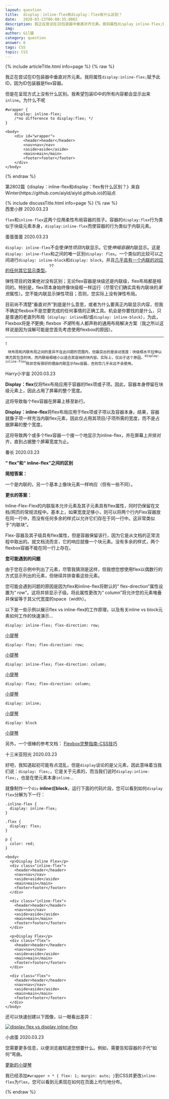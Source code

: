 ```yaml
---
layout: question
title:  display：inline-flex和display：flex有什么区别？
date:   2020-03-23T06:08:35.000Z
description: 我正在尝试在ID包装器中垂直对齐元素。我将属性display inline-flex;赋予此ID，因为ID包装器是flex容器。但是在呈现方式上没有什...
img: 
author: Gil猿
category: question
answer: 6
tags: CSS
topic: CSS
---
```

<div class="article-root">
  <div class="article">
    {% include articleTitle.html info=page %}
    {% raw %}
    <div class="article-content"><p><font style="vertical-align: inherit;"><font style="vertical-align: inherit;">我正在尝试在ID包装器中垂直对齐元素。</font><font style="vertical-align: inherit;">我将属性</font></font><code>display:inline-flex;</code><font style="vertical-align: inherit;"><font style="vertical-align: inherit;">赋予此ID，因为ID包装器是flex容器。</font></font></p>

<p><font style="vertical-align: inherit;"><font style="vertical-align: inherit;">但是在呈现方式上没有什么区别。</font><font style="vertical-align: inherit;">我希望包装ID中的所有内容都会显示出来</font></font><code>inline</code><font style="vertical-align: inherit;"><font style="vertical-align: inherit;">。</font><font style="vertical-align: inherit;">为什么不呢</font></font></p>

<p></p><div class="snippet" data-lang="js" data-hide="false" data-console="false" data-babel="false">
<div class="snippet-code">
<pre class="snippet-code-css lang-css prettyprint-override"><code>#wrapper {<font></font>
    display: inline-flex;<font></font>
    /*no difference to display:flex; */<font></font>
}</code></pre>
<pre class="snippet-code-html lang-html prettyprint-override"><code>&lt;body&gt;<font></font>
    &lt;div id="wrapper"&gt;<font></font>
        &lt;header&gt;header&lt;/header&gt;<font></font>
        &lt;nav&gt;nav&lt;/nav&gt;<font></font>
        &lt;aside&gt;aside&lt;/aside&gt;<font></font>
        &lt;main&gt;main&lt;/main&gt;<font></font>
        &lt;footer&gt;footer&lt;/footer&gt;<font></font>
    &lt;/div&gt;<font></font>
&lt;/body&gt;</code></pre>
</div>
</div>
<p></p></div>
    {% endraw %}
  </div>
  <p class="winter_mark">第2802篇《display：inline-flex和display：flex有什么区别？》来自Winter(https://github.com/aiyld/aiyld.github.io)的站点</p>
  <div class="discuss-wrapper">
    {% include discussTitle.html info=page %}
    {% raw %}
    <div class="discuss-item">
        <div class="discuss-parent">
          <div class="discuss-meta">
            <span class="discuss-user">西里小胖</span>
            <span class="discuss-time">2020.03.23</span>
          </div>
          <div class="discuss-comment"><p><code>flex</code><font style="vertical-align: inherit;"><font style="vertical-align: inherit;">和</font></font><code>inline-flex</code><font style="vertical-align: inherit;"><font style="vertical-align: inherit;">这两个应用柔性布局容器的孩子。</font><font style="vertical-align: inherit;">容器的</font></font><code>display:flex</code><font style="vertical-align: inherit;"><font style="vertical-align: inherit;">行为类似于块级元素本身，</font></font><code>display:inline-flex</code><font style="vertical-align: inherit;"><font style="vertical-align: inherit;">而使容器的行为类似于内联元素。</font></font></p></div>
        </div></div><div class="discuss-item">
        <div class="discuss-parent">
          <div class="discuss-meta">
            <span class="discuss-user">蛋蛋蛋蛋</span>
            <span class="discuss-time">2020.03.23</span>
          </div>
          <div class="discuss-comment"><p><code>display: inline-flex</code><font style="vertical-align: inherit;"><font style="vertical-align: inherit;">不会使</font></font><em><font style="vertical-align: inherit;"><font style="vertical-align: inherit;">弹性项目</font></font></em><font style="vertical-align: inherit;"><font style="vertical-align: inherit;">内联显示。</font><font style="vertical-align: inherit;">它使</font></font><em><font style="vertical-align: inherit;"><font style="vertical-align: inherit;">伸缩容器</font></font></em><font style="vertical-align: inherit;"><font style="vertical-align: inherit;">内联显示。</font><font style="vertical-align: inherit;">这是</font></font><code>display: inline-flex</code><font style="vertical-align: inherit;"><font style="vertical-align: inherit;">和</font><font style="vertical-align: inherit;">之间的唯一区别</font></font><code>display: flex</code><font style="vertical-align: inherit;"><font style="vertical-align: inherit;">。</font><font style="vertical-align: inherit;">一个类似的比较可以之间进行</font></font><code>display: inline-block</code><font style="vertical-align: inherit;"><font style="vertical-align: inherit;">和</font></font><code>display: block</code><font style="vertical-align: inherit;"><font style="vertical-align: inherit;">，并且</font></font><a href="https://stackoverflow.com/questions/24313271/display-property-differences-for-inline-something"><font style="vertical-align: inherit;"><font style="vertical-align: inherit;">几乎具有一个内联的对应的任何其它显示类型</font></font></a><font style="vertical-align: inherit;"><font style="vertical-align: inherit;">。</font></font><sup><font style="vertical-align: inherit;"><font style="vertical-align: inherit;">1个</font></font></sup></p>

<p><font style="vertical-align: inherit;"><font style="vertical-align: inherit;">弹性项目的效果绝对没有区别；</font><font style="vertical-align: inherit;">无论flex容器是块级还是内联级，flex布局都是相同的。</font><font style="vertical-align: inherit;">特别是，flex项本身始终像块级框一样运行（尽管它们确实具有</font><font style="vertical-align: inherit;">内联块的</font></font><em><font style="vertical-align: inherit;"><font style="vertical-align: inherit;">某些</font></font></em><font style="vertical-align: inherit;"><font style="vertical-align: inherit;">属性）。</font><font style="vertical-align: inherit;">您不能内联显示弹性项目；</font><font style="vertical-align: inherit;">否则，您实际上没有弹性布局。</font></font></p>

<p><font style="vertical-align: inherit;"><font style="vertical-align: inherit;">目前尚不清楚“垂直对齐”到底是什么意思，或者为什么要真正内联显示内容，但我不确定flexbox不是您要完成的任何事情的正确工具。</font><font style="vertical-align: inherit;">机会是你要找的是什么，只是普通的老直列布局（</font></font><code>display: inline</code><font style="vertical-align: inherit;"><font style="vertical-align: inherit;">和/或</font></font><code>display: inline-block</code><font style="vertical-align: inherit;"><font style="vertical-align: inherit;">），为此，Flexbox将是</font></font><em><font style="vertical-align: inherit;"><font style="vertical-align: inherit;">不</font></font></em><font style="vertical-align: inherit;"><font style="vertical-align: inherit;">更换; </font><font style="vertical-align: inherit;">flexbox </font></font><em><font style="vertical-align: inherit;"><font style="vertical-align: inherit;">不是</font></font></em><font style="vertical-align: inherit;"><font style="vertical-align: inherit;">所有人都声称的通用布局解决方案（我之所以这样说是因为误解可能是您首先考虑使用flexbox的原因）。</font></font></p>

<hr>

<p><sup><font style="vertical-align: inherit;"><font style="vertical-align: inherit;">1 </font></font></sup> <sub><font style="vertical-align: inherit;"><font style="vertical-align: inherit;">块布局和内联布局之间的差异不在此问题的范围内，但最突出的是自动宽度：块级框水平拉伸以填充其包含的块，而内联级框缩小以适合其容纳的块内容。</font><font style="vertical-align: inherit;">实际上，仅出于这个原因，</font></font><code>display: inline-flex</code><font style="vertical-align: inherit;"><font style="vertical-align: inherit;">除非您有很好的理由内联显示flex容器，否则您</font><font style="vertical-align: inherit;">几乎永远不会使用</font><font style="vertical-align: inherit;">。</font></font></sub></p></div>
        </div></div><div class="discuss-item">
        <div class="discuss-parent">
          <div class="discuss-meta">
            <span class="discuss-user">Harry小宇宙</span>
            <span class="discuss-time">2020.03.23</span>
          </div>
          <div class="discuss-comment"><p><strong><font style="vertical-align: inherit;"><font style="vertical-align: inherit;">Display：flex</font></font></strong><font style="vertical-align: inherit;"><font style="vertical-align: inherit;">仅将flex布局应用于容器的flex项或子项。</font><font style="vertical-align: inherit;">因此，容器本身停留在块级元素上，因此占用了屏幕的整个宽度。</font></font></p>

<p><font style="vertical-align: inherit;"><font style="vertical-align: inherit;">这将导致每个flex容器在屏幕上移至新行。</font></font></p>

<p><strong><font style="vertical-align: inherit;"><font style="vertical-align: inherit;">Display：inline-flex</font></font></strong><font style="vertical-align: inherit;"><font style="vertical-align: inherit;">将flex布局应用于flex项或子项以及容器本身。</font><font style="vertical-align: inherit;">结果，容器就像子项一样充当内联flex元素，因此仅占用其项目/子项所需的宽度，而不是占据屏幕的整个宽度。</font></font></p>

<p><font style="vertical-align: inherit;"><font style="vertical-align: inherit;">这将导致两个或多个flex容器一个接一个地显示为inline-flex，并在屏幕上并排对齐，直到占据整个屏幕宽度为止。</font></font></p></div>
        </div></div><div class="discuss-item">
        <div class="discuss-parent">
          <div class="discuss-meta">
            <span class="discuss-user">番长</span>
            <span class="discuss-time">2020.03.23</span>
          </div>
          <div class="discuss-comment"><p><strong><font style="vertical-align: inherit;"><font style="vertical-align: inherit;">“ flex”和“ inline-flex”之间的区别</font></font></strong></p>

<p><strong><font style="vertical-align: inherit;"><font style="vertical-align: inherit;">简短答案：</font></font></strong> </p>

<p><font style="vertical-align: inherit;"><font style="vertical-align: inherit;">一个是内联的，另一个基本上像块元素一样响应（但有一些不同）。</font></font></p>

<p><strong><font style="vertical-align: inherit;"><font style="vertical-align: inherit;">更长的答案：</font></font></strong></p>

<p><font style="vertical-align: inherit;"><font style="vertical-align: inherit;">Inline-Flex-Flex的内联版本允许元素及其子元素具有flex属性，同时仍保留在文档/网页的常规流程中。</font><font style="vertical-align: inherit;">基本上，如果宽度足够小，则可以将两个行内Flex容器放在同一行中，而没有任何多余的样式以允许它们存在于同一行中。</font><font style="vertical-align: inherit;">这非常类似于“内联块”。</font></font></p>

<p><font style="vertical-align: inherit;"><font style="vertical-align: inherit;">Flex-容器及其子级具有flex属性，但是容器保留该行，因为它是从文档的正常流程中取出的。</font><font style="vertical-align: inherit;">就文档流而言，它的响应就像一个块元素。</font><font style="vertical-align: inherit;">没有多余的样式，两个flexbox容器不能在同一行上存在。</font></font></p>

<p><strong><font style="vertical-align: inherit;"><font style="vertical-align: inherit;">您可能遇到的问题</font></font></strong></p>

<p><font style="vertical-align: inherit;"><font style="vertical-align: inherit;">由于您在示例中列出了元素，尽管我猜测是这样，但我想您想使用flex以偶数行的方式显示列出的元素，但继续并排查看这些元素。</font></font></p>

<p><font style="vertical-align: inherit;"><font style="vertical-align: inherit;">您可能会遇到问题的原因是因为flex和inline-flex将默认的“ flex-direction”属性设置为“ row”。</font><font style="vertical-align: inherit;">这将并排显示子级。</font><font style="vertical-align: inherit;">将此属性更改为“ column”将允许您的元素堆叠并保留等于其父代宽度的space（width）。</font></font></p>

<p><font style="vertical-align: inherit;"><font style="vertical-align: inherit;">以下是一些示例以展示flex vs inline-flex的工作原理，以及有关inline vs block元素如何工作的快速演示...</font></font></p>

<pre><code>display: inline-flex; flex-direction: row;
</code></pre>

<p><a href="http://jsfiddle.net/vUSmV/258/" rel="noreferrer"><font style="vertical-align: inherit;"><font style="vertical-align: inherit;">小提琴</font></font></a></p>

<pre><code>display: flex; flex-direction: row;
</code></pre>

<p><a href="http://jsfiddle.net/vUSmV/259/" rel="noreferrer"><font style="vertical-align: inherit;"><font style="vertical-align: inherit;">小提琴</font></font></a></p>

<pre><code>display: inline-flex; flex-direction: column;
</code></pre>

<p><a href="http://jsfiddle.net/vUSmV/260/" rel="noreferrer"><font style="vertical-align: inherit;"><font style="vertical-align: inherit;">小提琴</font></font></a></p>

<pre><code>display: flex; flex-direction: column;
</code></pre>

<p><a href="http://jsfiddle.net/vUSmV/261/" rel="noreferrer"><font style="vertical-align: inherit;"><font style="vertical-align: inherit;">小提琴</font></font></a></p>

<pre><code>display: inline;
</code></pre>

<p><a href="https://jsfiddle.net/qzk7y3ka/2/" rel="noreferrer"><font style="vertical-align: inherit;"><font style="vertical-align: inherit;">小提琴</font></font></a></p>

<pre><code>display: block
</code></pre>

<p><a href="https://jsfiddle.net/6nacd8ch/2/" rel="noreferrer"><font style="vertical-align: inherit;"><font style="vertical-align: inherit;">小提琴</font></font></a></p>

<p><font style="vertical-align: inherit;"><font style="vertical-align: inherit;">另外，一个很棒的参考文档：
 </font></font><a href="https://css-tricks.com/snippets/css/a-guide-to-flexbox/" rel="noreferrer"><font style="vertical-align: inherit;"><font style="vertical-align: inherit;">Flexbox完整指南-CSS技巧</font></font></a></p></div>
        </div></div><div class="discuss-item">
        <div class="discuss-parent">
          <div class="discuss-meta">
            <span class="discuss-user">十三米亚阳光</span>
            <span class="discuss-time">2020.03.23</span>
          </div>
          <div class="discuss-comment"><p><font style="vertical-align: inherit;"><font style="vertical-align: inherit;">好吧，我知道起初可能有点混乱，但是</font></font><code>display</code><font style="vertical-align: inherit;"><font style="vertical-align: inherit;">谈论的是父元素，因此意味着当我们说：</font></font><code>display: flex;</code><font style="vertical-align: inherit;"><font style="vertical-align: inherit;">，它是关于元素的，而当我们说时</font></font><code>display:inline-flex;</code><font style="vertical-align: inherit;"><font style="vertical-align: inherit;">，也是在使元素本身</font></font><code>inline</code><font style="vertical-align: inherit;"><font style="vertical-align: inherit;">...</font></font></p>

<p><font style="vertical-align: inherit;"><font style="vertical-align: inherit;">就像制作一个</font></font><code>div</code> <strong><font style="vertical-align: inherit;"><font style="vertical-align: inherit;">inline</font></font></strong><font style="vertical-align: inherit;"><font style="vertical-align: inherit;">或</font></font><strong><font style="vertical-align: inherit;"><font style="vertical-align: inherit;">block</font></font></strong><font style="vertical-align: inherit;"><font style="vertical-align: inherit;">，运行下面的代码片段，您可以看到如何</font></font><code>display flex</code><font style="vertical-align: inherit;"><font style="vertical-align: inherit;">分解为下一行：</font></font></p>

<p></p><div class="snippet" data-lang="js" data-hide="false" data-console="false" data-babel="false">
<div class="snippet-code">
<pre class="snippet-code-css lang-css prettyprint-override"><code>.inline-flex {<font></font>
  display: inline-flex;<font></font>
}<font></font>
<font></font>
.flex {<font></font>
  display: flex;<font></font>
}<font></font>
<font></font>
p {<font></font>
  color: red;<font></font>
}</code></pre>
<pre class="snippet-code-html lang-html prettyprint-override"><code>&lt;body&gt;<font></font>
  &lt;p&gt;Display Inline Flex&lt;/p&gt;<font></font>
  &lt;div class="inline-flex"&gt;<font></font>
    &lt;header&gt;header&lt;/header&gt;<font></font>
    &lt;nav&gt;nav&lt;/nav&gt;<font></font>
    &lt;aside&gt;aside&lt;/aside&gt;<font></font>
    &lt;main&gt;main&lt;/main&gt;<font></font>
    &lt;footer&gt;footer&lt;/footer&gt;<font></font>
  &lt;/div&gt;<font></font>
<font></font>
  &lt;div class="inline-flex"&gt;<font></font>
    &lt;header&gt;header&lt;/header&gt;<font></font>
    &lt;nav&gt;nav&lt;/nav&gt;<font></font>
    &lt;aside&gt;aside&lt;/aside&gt;<font></font>
    &lt;main&gt;main&lt;/main&gt;<font></font>
    &lt;footer&gt;footer&lt;/footer&gt;<font></font>
  &lt;/div&gt;<font></font>
<font></font>
  &lt;p&gt;Display Flex&lt;/p&gt;<font></font>
  &lt;div class="flex"&gt;<font></font>
    &lt;header&gt;header&lt;/header&gt;<font></font>
    &lt;nav&gt;nav&lt;/nav&gt;<font></font>
    &lt;aside&gt;aside&lt;/aside&gt;<font></font>
    &lt;main&gt;main&lt;/main&gt;<font></font>
    &lt;footer&gt;footer&lt;/footer&gt;<font></font>
  &lt;/div&gt;<font></font>
<font></font>
  &lt;div class="flex"&gt;<font></font>
    &lt;header&gt;header&lt;/header&gt;<font></font>
    &lt;nav&gt;nav&lt;/nav&gt;<font></font>
    &lt;aside&gt;aside&lt;/aside&gt;<font></font>
    &lt;main&gt;main&lt;/main&gt;<font></font>
    &lt;footer&gt;footer&lt;/footer&gt;<font></font>
  &lt;/div&gt;<font></font>
&lt;/body&gt;</code></pre>
</div>
</div>
<p></p>

<p><font style="vertical-align: inherit;"><font style="vertical-align: inherit;">还可以快速创建以下图像，以一眼看出差异：</font></font></p>

<p><a href="https://i.stack.imgur.com/mns2H.jpg" rel="noreferrer"><img src="https://i.stack.imgur.com/mns2H.jpg" alt="display flex vs display inline-flex"></a></p></div>
        </div></div><div class="discuss-item">
        <div class="discuss-parent">
          <div class="discuss-meta">
            <span class="discuss-user">小卤蛋</span>
            <span class="discuss-time">2020.03.23</span>
          </div>
          <div class="discuss-comment"><p><font style="vertical-align: inherit;"><font style="vertical-align: inherit;">您需要更多信息，以便浏览器知道您想要什么。</font><font style="vertical-align: inherit;">例如，需要告知容器的子代“如何”弯曲。</font></font></p>

<p><a href="http://jsfiddle.net/fishgraphics/vUSmV/93/" rel="nofollow"><font style="vertical-align: inherit;"><font style="vertical-align: inherit;">更新的小提琴</font></font></a></p>

<p><font style="vertical-align: inherit;"><font style="vertical-align: inherit;">我已经添加</font></font><code>#wrapper &gt; * { flex: 1; margin: auto; }</code><font style="vertical-align: inherit;"><font style="vertical-align: inherit;">到CSS并更改</font></font><code>inline-flex</code><font style="vertical-align: inherit;"><font style="vertical-align: inherit;">为</font></font><code>flex</code><font style="vertical-align: inherit;"><font style="vertical-align: inherit;">，您可以看到元素现在如何在页面上均匀地分布。</font></font></p></div>
        </div></div>
    {% endraw %}
  </div>
<div>
